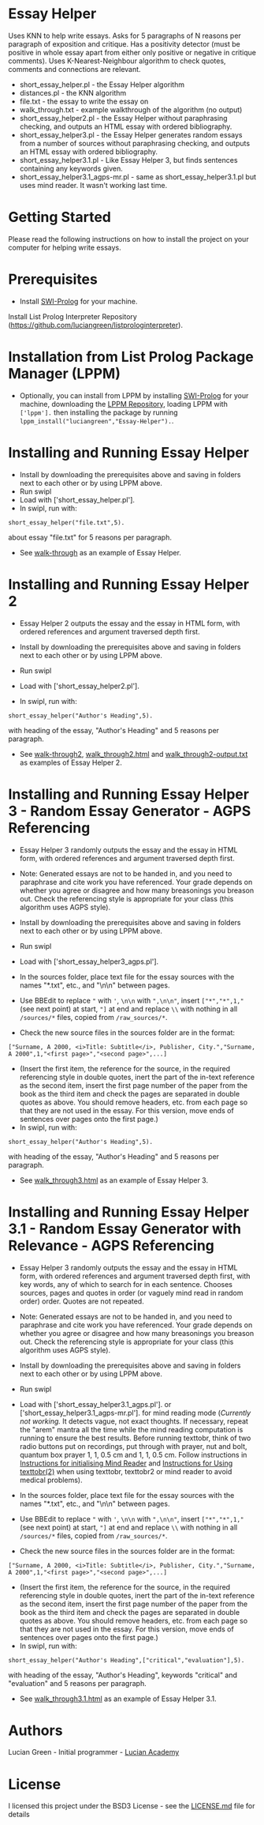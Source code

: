 # Essay Helper

Uses KNN to help write essays.  Asks for 5 paragraphs of N reasons per paragraph of exposition and critique.  Has a positivity detector (must be positive in whole essay apart from either only positive or negative in critique comments).  Uses K-Nearest-Neighbour algorithm to check quotes, comments and connections are relevant.

* short_essay_helper.pl - the Essay Helper algorithm
* distances.pl - the KNN algorithm
* file.txt - the essay to write the essay on
* walk_through.txt - example walkthrough of the algorithm (no output)
* short_essay_helper2.pl - the Essay Helper without paraphrasing checking, and outputs an HTML essay with ordered bibliography.
* short_essay_helper3.pl - the Essay Helper generates random essays from a number of sources without paraphrasing checking, and outputs an HTML essay with ordered bibliography.
* short_essay_helper3.1.pl - Like Essay Helper 3, but finds sentences containing any keywords given.
* short_essay_helper3.1_agps-mr.pl - same as short_essay_helper3.1.pl but uses mind reader.  It wasn't working last time.

# Getting Started

Please read the following instructions on how to install the project on your computer for helping write essays.

# Prerequisites

* Install <a href="https://www.swi-prolog.org/build/">SWI-Prolog</a> for your machine.

Install List Prolog Interpreter Repository (https://github.com/luciangreen/listprologinterpreter).

# Installation from List Prolog Package Manager (LPPM)

* Optionally, you can install from LPPM by installing <a href="https://www.swi-prolog.org/build/">SWI-Prolog</a> for your machine, downloading the <a href="https://github.com/luciangreen/List-Prolog-Package-Manager">LPPM Repository</a>, loading LPPM with `['lppm'].` then installing the package by running `lppm_install("luciangreen","Essay-Helper").`.

# Installing and Running Essay Helper

* Install by downloading the prerequisites above and saving in folders next to each other or by using LPPM above.
* Run swipl
* Load with ['short_essay_helper.pl'].
* In swipl, run with: 
```
short_essay_helper("file.txt",5).
```
about essay "file.txt" for 5 reasons per paragraph.

* See <a href="https://github.com/luciangreen/Essay-Helper/blob/master/walk_through.txt">walk-through</a> as an example of Essay Helper.

# Installing and Running Essay Helper 2

* Essay Helper 2 outputs the essay and the essay in HTML form, with ordered references and argument traversed depth first.
* Install by downloading the prerequisites above and saving in folders next to each other or by using LPPM above.
* Run swipl
* Load with ['short_essay_helper2.pl'].

* In swipl, run with: 
```
short_essay_helper("Author's Heading",5).
```
with heading of the essay, "Author's Heading" and 5 reasons per paragraph.

* See <a href="https://github.com/luciangreen/Essay-Helper/blob/master/walk_through2.txt">walk-through2</a>, <a href="https://github.com/luciangreen/Essay-Helper/blob/master/walk_through2.html">walk_through2.html</a> and <a href="https://github.com/luciangreen/Essay-Helper/blob/master/walk_through2-output.txt">walk_through2-output.txt</a> as examples of Essay Helper 2.

# Installing and Running Essay Helper 3 - Random Essay Generator - AGPS Referencing

* Essay Helper 3 randomly outputs the essay and the essay in HTML form, with ordered references and argument traversed depth first.
* Note: Generated essays are not to be handed in, and you need to paraphrase and cite work you have referenced.  Your grade depends on whether you agree or disagree and how many breasonings you breason out.  Check the referencing style is appropriate for your class (this algorithm uses AGPS style).
* Install by downloading the prerequisites above and saving in folders next to each other or by using LPPM above.
* Run swipl

* Load with ['short_essay_helper3_agps.pl'].
* In the sources folder, place text file for the essay sources with the names "*.txt", etc., and "\n\n" between pages.
* Use BBEdit to replace `"` with `'`, `\n\n` with `",\n\n"`, insert `["*","*",1,"` (see next point) at start, `"]` at end and replace `\\` with nothing in all `/sources/*` files, copied from `/raw_sources/*`.
* Check the new source files in the sources folder are in the format:
```
["Surname, A 2000, <i>Title: Subtitle</i>, Publisher, City.","Surname, A 2000",1,"<first page>","<second page>",...]
```
* (Insert the first item, the reference for the source, in the required referencing style in double quotes, inert the part of the in-text reference as the second item, insert the first page number of the paper from the book as the third item and check the pages are separated in double quotes as above.  You should remove headers, etc. from each page so that they are not used in the essay.  For this version, move ends of sentences over pages onto the first page.)
* In swipl, run with:
```
short_essay_helper("Author's Heading",5).
```
with heading of the essay, "Author's Heading" and 5 reasons per paragraph.

* See <a href="https://github.com/luciangreen/Essay-Helper/blob/master/walk_through3.html">walk_through3.html</a> as an example of Essay Helper 3.




# Installing and Running Essay Helper 3.1 - Random Essay Generator with Relevance - AGPS Referencing

* Essay Helper 3 randomly outputs the essay and the essay in HTML form, with ordered references and argument traversed depth first, with key words, any of which to search for in each sentence.  Chooses sources, pages and quotes in order (or vaguely mind read in random order) order.  Quotes are not repeated.
* Note: Generated essays are not to be handed in, and you need to paraphrase and cite work you have referenced.  Your grade depends on whether you agree or disagree and how many breasonings you breason out.  Check the referencing style is appropriate for your class (this algorithm uses AGPS style).
* Install by downloading the prerequisites above and saving in folders next to each other or by using LPPM above.
* Run swipl

* Load with ['short_essay_helper3.1_agps.pl']. or ['short_essay_helper3.1_agps-mr.pl']. for mind reading mode (*Currently not working.* It detects vague, not exact thoughts.  If necessary, repeat the "arem" mantra all the time while the mind reading computation is running to ensure the best results.  Before running texttobr, think of two radio buttons put on recordings, put through with prayer, nut and bolt, quantum box prayer 1, 1, 0.5 cm and 1, 1, 0.5 cm.  Follow instructions in <a href="https://github.com/luciangreen/mindreader/blob/master/init.txt">Instructions for initialising Mind Reader</a> and <a href="https://github.com/luciangreen/Text-to-Breasonings/blob/master/Instructions_for_Using_texttobr(2).pl.txt">Instructions for Using texttobr(2)</a> when using texttobr, texttobr2 or mind reader to avoid medical problems).
* In the sources folder, place text file for the essay sources with the names "*.txt", etc., and "\n\n" between pages.
* Use BBEdit to replace `"` with `'`, `\n\n` with `",\n\n"`, insert `["*","*",1,"` (see next point) at start, `"]` at end and replace `\\` with nothing in all `/sources/*` files, copied from `/raw_sources/*`.
* Check the new source files in the sources folder are in the format:
```
["Surname, A 2000, <i>Title: Subtitle</i>, Publisher, City.","Surname, A 2000",1,"<first page>","<second page>",...]
```
* (Insert the first item, the reference for the source, in the required referencing style in double quotes, inert the part of the in-text reference as the second item, insert the first page number of the paper from the book as the third item and check the pages are separated in double quotes as above.  You should remove headers, etc. from each page so that they are not used in the essay.  For this version, move ends of sentences over pages onto the first page.)
* In swipl, run with:
```
short_essay_helper("Author's Heading",["critical","evaluation"],5).
```
with heading of the essay, "Author's Heading", keywords "critical" and "evaluation" and 5 reasons per paragraph.

* See <a href="https://github.com/luciangreen/Essay-Helper/blob/master/walk_through3.1.html">walk_through3.1.html</a> as an example of Essay Helper 3.1.

# Authors

Lucian Green - Initial programmer - <a href="https://www.lucianacademy.com/">Lucian Academy</a>

# License

I licensed this project under the BSD3 License - see the <a href="LICENSE">LICENSE.md</a> file for details



